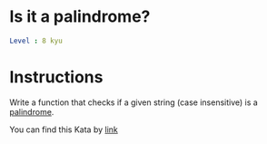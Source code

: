# Is it a palindrome?

```yaml
Level : 8 kyu
```

# Instructions

Write a function that checks if a given string (case insensitive) is a [palindrome](https://en.wikipedia.org/wiki/Palindrome).

You can find this Kata by [link](https://www.codewars.com/kata/57a1fd2ce298a731b20006a4/train/cpp)